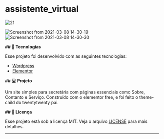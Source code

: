 # assistente_virtual
<p *align*="center">

![21](https://user-images.githubusercontent.com/64866875/110361762-36671980-801f-11eb-880a-3d10c766de51.png)

![Screenshot from 2021-03-08 14-30-19](https://user-images.githubusercontent.com/64866875/110363399-48e25280-8021-11eb-88fd-5994816281cf.png)
![Screenshot from 2021-03-08 14-30-30](https://user-images.githubusercontent.com/64866875/110363404-4a137f80-8021-11eb-8e55-9bb7dedc58bd.png)





**## 🚀 Tecnologias**

Esse projeto foi desenvolvido com as seguintes tecnologias:

- [Wordpress](https://wordpress.org)
- [Elementor](https://elementor.com/)

**## 💻 Projeto**

Um site simples para secretária com páginas essenciais como Sobre, Contanto e Serviço.
Construído com o elementor free, e foi feito o theme-child do twentytwenty pai.

**## :memo: Licença**

Esse projeto está sob a licença MIT. Veja o arquivo [LICENSE](LICENSE.md) para mais detalhes.

- --

